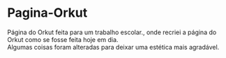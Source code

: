 # Pagina-Orkut
Página do Orkut feita para um trabalho escolar., onde recriei a página do Orkut como se fosse feita hoje em dia.
</br>
Algumas coisas foram alteradas para deixar uma estética mais agradável.
